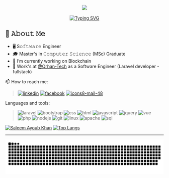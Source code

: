 <p align="center">
  <img src= "https://komarev.com/ghpvc/?username=saleem189&style=for-the-badge">
</p>
<p align="center">
  <a href="https://git.io/typing-svg"><img src="https://readme-typing-svg.demolab.com?font=Fira+Code&pause=1000&width=435&lines=Hi+!+I+am+Saleem+Ayoub+Khan;i+am+a+software+engineer;from+Pakistan+%E2%9D%A4%EF%B8%8F" alt="Typing SVG" /></a>
</p>

<!-- ![saleem-banner](https://user-images.githubusercontent.com/75361545/205715331-9892fb85-bd6c-4836-b103-bf36e969e086.png) -->


## :book: 𝙰𝚋𝚘𝚞𝚝 𝙼𝚎
- 🖥 S𝚘𝚏𝚝𝚠𝚊𝚛𝚎 Engineer
- 🎓 Master's in 𝙲𝚘𝚖𝚙𝚞𝚝𝚎𝚛 𝚂𝚌𝚒𝚎𝚗𝚌𝚎 (MSc) Graduate 
- 🔭 I’m currently working on Blockchain
- :office: Work's at [@Orhan-Tech](https://github.com/Orhan-Tech) as a Software Engineer (Laravel developer -fullstack)

📫 How to reach me: 
>[![linkedin](https://user-images.githubusercontent.com/75361545/205706651-63e48c3d-3a9e-4a0a-902f-8d05995981eb.png)](https://www.linkedin.com/in/saleem-ayoub-20bb581b8/) [![facebook](https://user-images.githubusercontent.com/75361545/205706992-d80cc626-4377-4e5b-b359-890963f60a43.png)](https://www.facebook.com/people/Saleem-Ayub-Khan/100007867452421/)  [![icons8-mail-48](https://user-images.githubusercontent.com/75361545/205708010-1b0de459-a10c-4d44-b649-5005f6038763.png)](mailto:saleemayoub1@gmail.com?subject=[GitHub]%20Source%20Han%20Sans)

<!--  Tools sections  -->
Languages and tools:

>  ![laravel](https://user-images.githubusercontent.com/75361545/205700594-f4fb0d45-332a-4d0d-990f-e6491acf83d7.png) ![bootstrap](https://user-images.githubusercontent.com/75361545/205698380-fcabfec1-bc5f-48f9-a0ae-8195cda0981a.png) ![css](https://user-images.githubusercontent.com/75361545/205703117-86e93863-7fd5-4307-a73f-a45e63f1290b.png) ![html](https://user-images.githubusercontent.com/75361545/205703107-f25dc658-ac09-4326-8b06-eaf03376cc92.png) ![javascript](https://user-images.githubusercontent.com/75361545/205698177-049ce534-9f19-4f60-aa10-f5ada31ada9d.png) ![jquery](https://user-images.githubusercontent.com/75361545/205698308-bb29e2f9-c082-49b7-b09a-cb9dec526f6c.png) ![vue](https://user-images.githubusercontent.com/75361545/205701569-d54e582c-f61c-4aed-aab8-990772b5285f.png) ![php](https://user-images.githubusercontent.com/75361545/205698843-99cd9563-9337-4dbb-83e7-2db70b39bf08.png) ![nodejs](https://user-images.githubusercontent.com/75361545/205702455-80557da0-9e7a-44d4-a766-ca4ec541292b.png) ![git](https://user-images.githubusercontent.com/75361545/205700966-c9f1c0b6-24c6-4453-a007-a51b47376908.png) ![linux](https://user-images.githubusercontent.com/75361545/205698318-468c188c-be76-4b05-9d58-f204bd6f031d.png) ![apache](https://user-images.githubusercontent.com/75361545/205701208-0893ddb6-2017-453e-a35d-3ba76899efde.png) ![sql](https://user-images.githubusercontent.com/75361545/205698297-a4656b08-d931-4f9c-9aa6-e2ec33d14ffe.png) 

<!--  Stats sections  -->

[![Saleem Ayoub Khan](https://github-readme-stats.vercel.app/api?username=saleem189&count_private=true&show_icons=true&theme=dark)]([https://github.com/anuraghazra/github-readme-stats](https://github.com/saleem189/saleem189)) [![Top Langs](https://github-readme-stats.vercel.app/api/top-langs/?username=saleem189&count_private=true&show_icons=true&theme=dark&layout=compact)]([https://github.com/anuraghazra/github-readme-stats](https://github.com/saleem189/saleem189))

---
![dist/github-contribution-grid-snake.svg](https://raw.githubusercontent.com/saleem189/saleem189/output/github-contribution-grid-snake-dark.svg)



